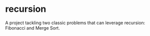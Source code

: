 # recursion
A project tackling two classic problems that can leverage recursion: Fibonacci and Merge Sort.
